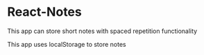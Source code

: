 # React-Notes
This app can store short notes with spaced repetition functionality

This app uses localStorage to store notes